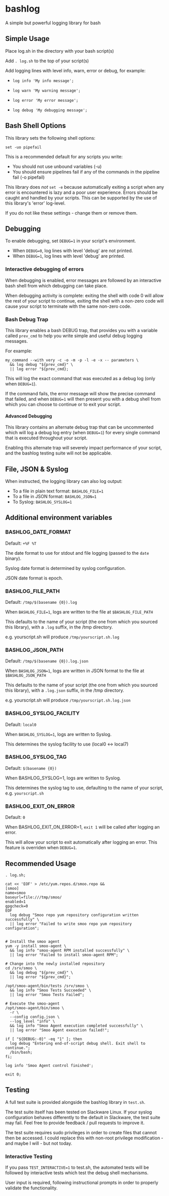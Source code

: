 # bashlog

A simple but powerful logging library for bash

## Simple Usage

Place log.sh in the directory with your bash script(s)

Add `. log.sh` to the top of your script(s)

Add logging lines with level info, warn, error or debug, for example:

  * `log info 'My info message';`

  * `log warn 'My warning message';`

  * `log error 'My error message';`

  * `log debug 'My debugging message';`


## Bash Shell Options

This library sets the following shell options:

`set -uo pipefail`

This is a recommended default for any scripts you write:
  * You should not use unbound variables (-u)
  * You should ensure pipelines fail if any of the commands in the pipeline fail (-o pipefail)

This library does _not_ `set -e` because automatically exiting a script
when any error is encountered is lazy and a poor user experience.
Errors should be caught and handled by your scripts.
This can be supported by the use of this library's 'error' log-level.

If you do not like these settings - change them or remove them.

## Debugging

To enable debugging, set `DEBUG=1` in your script's environment.

  * When `DEBUG=0`, log lines with level 'debug' are not printed.
  * When `DEBUG=1`, log lines with level 'debug' are printed.

### Interactive debugging of errors

When debugging is enabled, error messages are followed by an interactive
bash shell from which debugging can take place.

When debugging activity is complete: exiting the shell with code 0
will allow the rest of your script to continue, exiting the shell
with a non-zero code will cause your script to terminate with the
same non-zero code.

### Bash Debug Trap

This library enables a bash DEBUG trap, that provides you with
a variable called `prev_cmd` to help you write simple and useful
debug logging messages.

For example:

```
my_command --with very -c -o -m -p -l -e -x -- parameters \
  && log debug "${prev_cmd}" \
  || log error "${prev_cmd};
```

This will log the exact command that was executed as a debug log
(only when `DEBUG=1`).

If the command fails, the error message will show the precise command
that failed, and when `DEBUG=1` will then present you with a debug
shell from which you can choose to continue or to exit your script.

#### Advanced Debugging

This library contains an alternate debug trap that can be uncommented
which will log a debug log entry (when `DEBUG=1`) for every single
command that is executed throughout your script.

Enabling this alternate trap will severely impact performance of
your script, and the bashlog testing suite will not be applicable.

## File, JSON & Syslog

When instructed, the logging library can also log output:
  * To a file in plain text format: `BASHLOG_FILE=1`
  * To a file in JSON format: `BASHLOG_JSON=1`
  * To Syslog: `BASHLOG_SYSLOG=1`

## Additional environment variables

### BASHLOG_DATE_FORMAT

Default: `+%F %T`

The date format to use for stdout and file logging (passed to the `date` binary).

Syslog date format is determined by syslog configuration.

JSON date format is epoch.

### BASHLOG_FILE_PATH

Default: `/tmp/$(basename {0}).log`

When `BASHLOG_FILE=1`, logs are written to the file at `$BASHLOG_FILE_PATH`

This defaults to the name of your script (the one from which you sourced this library),
with a `.log` suffix, in the /tmp directory.

e.g. yourscript.sh will produce `/tmp/yourscript.sh.log`

### BASHLOG_JSON_PATH

Default: `/tmp/$(basename {0}).log.json`

When `BASHLOG_JSON=1`, logs are written in JSON format to the file at `$BASHLOG_JSON_PATH`

This defaults to the name of your script (the one from which you sourced this library),
with a `.log.json` suffix, in the /tmp directory.

e.g. yourscript.sh will produce `/tmp/yourscript.sh.log.json`

### BASHLOG_SYSLOG_FACILITY

Default: `local0`

When `BASHLOG_SYSLOG=1`, logs are written to Syslog.

This determines the syslog facility to use (local0 <-> local7)

### BASHLOG_SYSLOG_TAG

Default: `$(basename {0})`

When BASHLOG_SYSLOG=1, logs are written to Syslog.

This determines the syslog tag to use, defaulting to the name of your script,
e.g. `yourscript.sh`

### BASHLOG_EXIT_ON_ERROR

Default: `0`

When BASHLOG_EXIT_ON_ERROR=1, `exit 1` will be called after logging an error.

This will allow your script to exit automatically after logging an error. This feature
is overriden when `DEBUG=1`.

## Recommended Usage

```
. log.sh;

cat << 'EOF' > /etc/yum.repos.d/smoo.repo &&
[smoo]
name=smoo
baseurl=file:///tmp/smoo/
enabled=1
gpgcheck=0
EOF
  log debug "Smoo repo yum repository configuration written successfully" \
  || log error "Failed to write smoo repo yum repository configuration";


# Install the smoo agent
yum -y install smoo-agent \
  && log info "smoo-agent RPM installed successfully" \
  || log error "Failed to install smoo-agent RPM";

# Change into the newly installed repository
cd /srv/smoo \
  && log debug "${prev_cmd}" \
  || log error "${prev_cmd}";

/opt/smoo-agent/bin/tests /srv/smoo \
  && log info "Smoo Tests Succeeded" \
  || log error "Smoo Tests Failed";

# Execute the smoo-agent
/opt/smoo-agent/bin/smoo \
  -r \
  --config config.json \
  --log_level "info" \
  && log info "Smoo Agent execution completed successfully" \
  || log error "Smoo Agent execution failed!";

if [ "${DEBUG:-0}" -eq "1" ]; then
  log debug "Entering end-of-script debug shell. Exit shell to continue.";
  /bin/bash;
fi;

log info 'Smoo Agent control finished';

exit 0;
```

## Testing

A full test suite is provided alongside the bashlog library in `test.sh`.

The test suite itself has been tested on Slackware Linux. If your syslog
configuration behaves differently to the default in Slackware, the test
suite may fail. Feel free to provide feedback / pull requests to improve it.

The test suite requires sudo privileges in order to create files that
cannot then be accessed. I could replace this with non-root privilege
modification - and maybe I will - but not today.

### Interactive Testing

If you pass `TEST_INTERACTIVE=1` to test.sh, the automated tests will be
followed by interactive tests which test the debug shell mechanisms.

User input is required, following instructional prompts in order to
properly validate the functionality.
